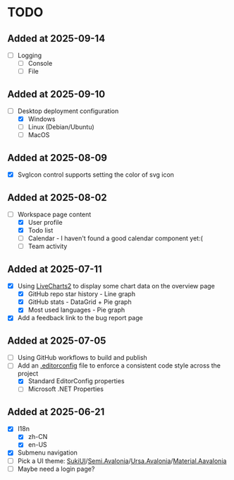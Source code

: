 ﻿# TODO

## Added at 2025-09-14

- [ ] Logging
  - [ ] Console
  - [ ] File

## Added at 2025-09-10

- [ ] Desktop deployment configuration
  - [x] Windows
  - [ ] Linux (Debian/Ubuntu)
  - [ ] MacOS

## Added at 2025-08-09

- [x] SvgIcon control supports setting the color of svg icon

## Added at 2025-08-02

- [ ] Workspace page content
  - [x] User profile
  - [x] Todo list
  - [ ] Calendar - I haven't found a good calendar component yet:(
  - [ ] Team activity

## Added at 2025-07-11

- [x] Using [LiveCharts2](https://livecharts.dev/) to display some chart data on the overview page
  - [x] GitHub repo star history - Line graph
  - [x] GitHub stats - DataGrid + Pie graph
  - [x] Most used languages - Pie graph
- [x] Add a feedback link to the bug report page

## Added at 2025-07-05

- [ ] Using GitHub workflows to build and publish
- [ ] Add an [.editorconfig](https://editorconfig.org/) file to enforce a consistent code style across the project
  - [x] Standard EditorConfig properties
  - [ ] Microsoft .NET Properties

## Added at 2025-06-21

- [x] I18n
    - [x] zh-CN
    - [x] en-US
- [x] Submenu navigation
- [ ] Pick a UI
  theme: [SukiUI](https://github.com/kikipoulet/SukiUI)/[Semi.Avalonia](https://github.com/irihitech/Semi.Avalonia)/[Ursa.Avalonia](https://github.com/irihitech/Ursa.Avalonia)/[Material.Aavalonia](https://github.com/AvaloniaCommunity/Material.Avalonia)
- [ ] Maybe need a login page?
